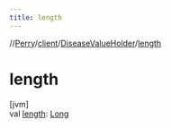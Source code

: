 ```yaml
---
title: length
---
```

//[Perry](../../../index.html)/[client](../index.html)/[DiseaseValueHolder](index.html)/[length](length.html)



# length



[jvm]\
val [length](length.html): [Long](https://kotlinlang.org/api/latest/jvm/stdlib/kotlin/-long/index.html)




